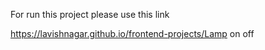 For run this project please use this link

https://lavishnagar.github.io/frontend-projects/Lamp on off
